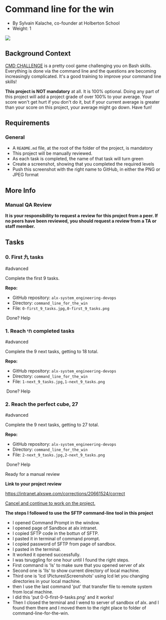 Command line for the win
========================

-   By Sylvain Kalache, co-founder at Holberton School
-   Weight: 1

![](https://s3.amazonaws.com/intranet-projects-files/holbertonschool-sysadmin_devops/324/06AChAO.png)

Background Context
------------------

[CMD CHALLENGE](https://alx-intranet.hbtn.io/rltoken/a83_NOBEtXgFr1Yqej0HYA "CMD CHALLENGE") is a pretty cool game challenging you on Bash skills. Everything is done via the command line and the questions are becoming increasingly complicated. It's a good training to improve your command line skills!

**This project is NOT mandatory** at all. It is 100% optional. Doing any part of this project will add a project grade of over 100% to your average. Your score won't get hurt if you don't do it, but if your current average is greater than your score on this project, your average might go down. Have fun!

Requirements
------------

### General

-   A `README.md` file, at the root of the folder of the project, is mandatory
-   This project will be manually reviewed.
-   As each task is completed, the name of that task will turn green
-   Create a screenshot, showing that you completed the required levels
-   Push this screenshot with the right name to GitHub, in either the PNG or JPEG format

More Info
---------

### Manual QA Review

**It is your responsibility to request a review for this project from a peer. If no peers have been reviewed, you should request a review from a TA or staff member.**

Tasks
-----

### 0\. First 九 tasks

#advanced

Complete the first 9 tasks.

**Repo:**

-   GitHub repository: `alx-system_engineering-devops`
-   Directory: `command_line_for_the_win`
-   File: `0-first_9_tasks.jpg,0-first_9_tasks.png`

 Done? Help

### 1\. Reach חי completed tasks

#advanced

Complete the 9 next tasks, getting to 18 total.

**Repo:**

-   GitHub repository: `alx-system_engineering-devops`
-   Directory: `command_line_for_the_win`
-   File: `1-next_9_tasks.jpg,1-next_9_tasks.png`

 Done? Help

### 2\. Reach the perfect cube, 27

#advanced

Complete the 9 next tasks, getting to 27 total.

**Repo:**

-   GitHub repository: `alx-system_engineering-devops`
-   Directory: `command_line_for_the_win`
-   File: `2-next_9_tasks.jpg,2-next_9_tasks.png`

 Done? Help

Ready for a manual review

**Link to your project review**

https://intranet.alxswe.com/corrections/20661524/correct

[Cancel and continue to work on the project.](https://alx-intranet.hbtn.io/projects/324#)

**The steps I followed to use the SFTP command-line tool in this project**

- I opened Command Prompt in the window.
- I opened page of Sandbox at alx intranet.
- I copied SFTP code in the bottun of SFTP.
- I pasted it in terminal of command prompt.
- I copied password of SFTP from page of sandbox.
- I pasted in the terminal.
- It worked it opened successfully.
- I was tsruggling for one hour until I found the right steps.
- First command is 'ls' to make sure that you opened server of alx
- Second one is 'lls' to show current directory of local machine.
- Third one is 'lcd \Pictures\Screenshots\' using lcd let you changing directories in your local machine.
- then I use the last command 'put' that transfer file to remote system from local machine.
- I did this 'put 0-0-first-9-tasks.png' and it works!
- Then I closed the terminal and I wend to server of sandbox of alx.
and I found them there and I moved them to the right place to folder of command-line-for-the-win.
